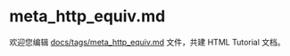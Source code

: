 meta_http_equiv.md
===

欢迎您编辑 <a target="__blank" href="https://github.com/jaywcjlove/html-tutorial/blob/master/docs/tags/meta_http_equiv.md">docs/tags/meta_http_equiv.md</a> 文件，共建 HTML Tutorial 文档。
